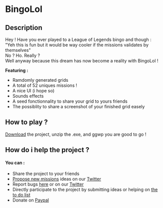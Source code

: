 # BingoLol

## Description

Hey ! Have you ever played to a League of Legends bingo and though : "Yeh this is fun but it would be way cooler if the missions validates by themselves"<br/>
No ? Ho. Really ?<br/>
Well anyway because this dream has now become a reality with BingoLol !<br/>

**Featuring :**
* Ramdomly generated grids
* A total of 52 uniques missions !
* A nice UI (i hope so)
* Sounds effects
* A seed fonctionnality to share your grid to yours friends
* The possiblity to share a screenshot of your finished grid easely

## How to play ?
<!-- Dont forget to add the realese version and the link to it-->
[Download](https://github.com/TrOllOchamO/BingoLol/archive/refs/heads/main.zip) the project, unzip the .exe, and ggwp you are good to go !

## How do i help the project ?
#### You can :
* Share the project to your friends
* [Propose new missions](https://github.com/TrOllOchamO/BingoLolMissions/blob/main/MissionsChart.md) ideas on our [Twitter](https://twitter.com/BingoLolOff?t=13NYAyNQcbNKwDJpfPyWow&s=09)
* Report bugs [here](https://github.com/TrOllOchamO/BingoLol/issues) or on our [Twitter](https://twitter.com/BingoLolOff?t=13NYAyNQcbNKwDJpfPyWow&s=09)
* Directly participate to the project by submitting ideas or helping on [the to do list](https://github.com/TrOllOchamO/BingoLol/blob/main/ToDoList.md)
* Donate on [Paypal](https://paypal.me/TrOllOchamO?locale.x=fr_FR)
